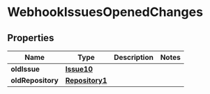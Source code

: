 

# WebhookIssuesOpenedChanges


## Properties

| Name | Type | Description | Notes |
|------------ | ------------- | ------------- | -------------|
|**oldIssue** | [**Issue10**](Issue10.md) |  |  |
|**oldRepository** | [**Repository1**](Repository1.md) |  |  |



